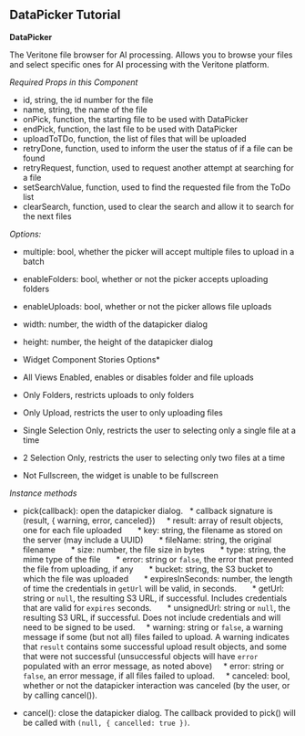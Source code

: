 ## DataPicker Tutorial

**DataPicker**

The Veritone file browser for AI processing. Allows you to browse your files and select specific ones for AI processing with the Veritone platform.

*Required Props in this Component*

* id, string, the id number for the file
* name, string, the name of the file
* onPick, function, the starting file to be used with DataPicker
* endPick, function, the last file to be used with DataPicker
* uploadToTDo, function, the list of files that will be uploaded
* retryDone, function, used to inform the user the status of if a file can be found
* retryRequest, function, used to request another attempt at searching for a file
* setSearchValue, function, used to find the requested file from the ToDo list
* clearSearch, function, used to clear the search and allow it to search for the next files

*Options:*

* multiple: bool, whether the picker will accept multiple files to upload in a batch
* enableFolders: bool, whether or not the picker accepts uploading folders
* enableUploads: bool, whether or not the picker allows file uploads
* width: number, the width of the datapicker dialog
* height: number, the height of the datapicker dialog

* Widget Component Stories Options*

* All Views Enabled, enables or disables folder and file uploads
* Only Folders, restricts uploads to only folders
* Only Upload, restricts the user to only uploading files
* Single Selection Only, restricts the user to selecting only a single file at a time
* 2 Selection Only, restricts the user to selecting only two files at a time
* Not Fullscreen, the widget is unable to be fullscreen

*Instance methods*

* pick(callback): open the datapicker dialog.
  * callback signature is (result, { warning, error, canceled})
    * result: array of result objects, one for each file uploaded
      * key: string, the filename as stored on the server (may include a UUID)
      * fileName: string, the original filename
      * size: number, the file size in bytes
      * type: string, the mime type of the file
      * error: string or `false`, the error that prevented the file from uploading, if any
      * bucket: string, the S3 bucket to which the file was uploaded
      * expiresInSeconds: number, the length of time the credentials in `getUrl` will be valid, in seconds.
      * getUrl: string or `null`, the resulting S3 URL, if successful. Includes credentials that are valid for `expires` seconds.
      * unsignedUrl: string or `null`, the resulting S3 URL, if successful. Does not include credentials and will need to be signed to be used.
    * warning: string or `false`, a warning message if some (but not all) files failed to upload. A warning indicates that `result` contains some successful upload result objects, and some that were not successful (unsuccessful objects will have `error` populated with an error message, as noted above)
    * error: string or `false`, an error message, if all files failed to upload.
    * canceled: bool, whether or not the datapicker interaction was canceled (by the user, or by calling cancel()).

* cancel(): close the datapicker dialog. The callback provided to pick() will be called with `(null, { cancelled: true })`.
